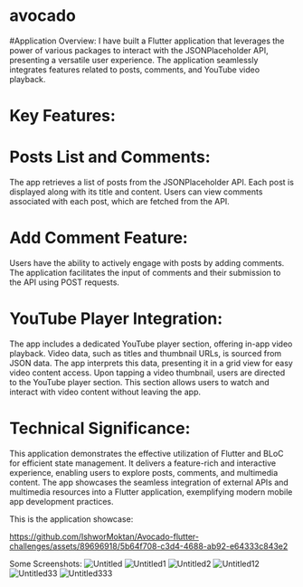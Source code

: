# avocado
#Application Overview:
I have built a Flutter application that leverages the power of various packages to interact with the JSONPlaceholder API, presenting a versatile user experience. The application seamlessly integrates features related to posts, comments, and YouTube video playback.

# Key Features:

# Posts List and Comments:

The app retrieves a list of posts from the JSONPlaceholder API.
Each post is displayed along with its title and content.
Users can view comments associated with each post, which are fetched from the API.

# Add Comment Feature:

Users have the ability to actively engage with posts by adding comments.
The application facilitates the input of comments and their submission to the API using POST requests.

# YouTube Player Integration:
The app includes a dedicated YouTube player section, offering in-app video playback.
Video data, such as titles and thumbnail URLs, is sourced from JSON data.
The app interprets this data, presenting it in a grid view for easy video content access.
Upon tapping a video thumbnail, users are directed to the YouTube player section.
This section allows users to watch and interact with video content without leaving the app.


# Technical Significance:
This application demonstrates the effective utilization of Flutter and BLoC for efficient state management. It delivers a feature-rich and interactive experience, enabling users to explore posts, comments, and multimedia content. The app showcases the seamless integration of external APIs and multimedia resources into a Flutter application, exemplifying modern mobile app development practices.

This is the application showcase:




https://github.com/IshworMoktan/Avocado-flutter-challenges/assets/89696918/5b64f708-c3d4-4688-ab92-e64333c843e2



Some Screenshots:
![Untitled](https://github.com/IshworMoktan/Avocado-flutter-challenges/assets/89696918/faeb0590-d4b1-4dc5-980e-20b812ce40ed)
![Untitled1](https://github.com/IshworMoktan/Avocado-flutter-challenges/assets/89696918/16d4e913-efb2-430c-8217-c05c4a30e62e)
![Untitled2](https://github.com/IshworMoktan/Avocado-flutter-challenges/assets/89696918/770dafca-e67e-43dd-8b10-088888b4a193)
![Untitled12](https://github.com/IshworMoktan/Avocado-flutter-challenges/assets/89696918/08ef9fb4-bf3c-43ce-ad2c-662884bf9c0a)
![Untitled33](https://github.com/IshworMoktan/Avocado-flutter-challenges/assets/89696918/4542d7c9-ffa2-4474-b247-629f24fcde2a)
![Untitled333](https://github.com/IshworMoktan/Avocado-flutter-challenges/assets/89696918/fabbd350-f0e3-4a95-88d8-63a199f22bca)


